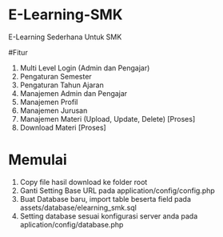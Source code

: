 # E-Learning-SMK
E-Learning Sederhana Untuk SMK

#Fitur
1. Multi Level Login (Admin dan Pengajar)
2. Pengaturan Semester
3. Pengaturan Tahun Ajaran
4. Manajemen Admin dan Pengajar
5. Manajemen Profil
6. Manajemen Jurusan
7. Manajemen Materi (Upload, Update, Delete) [Proses]
8. Download Materi [Proses]

# Memulai
1. Copy file hasil download ke folder root
2. Ganti Setting Base URL pada application/config/config.php
3. Buat Database baru, import table beserta field pada assets/database/elearning_smk.sql
4. Setting database sesuai konfigurasi server anda pada aplication/config/database.php
